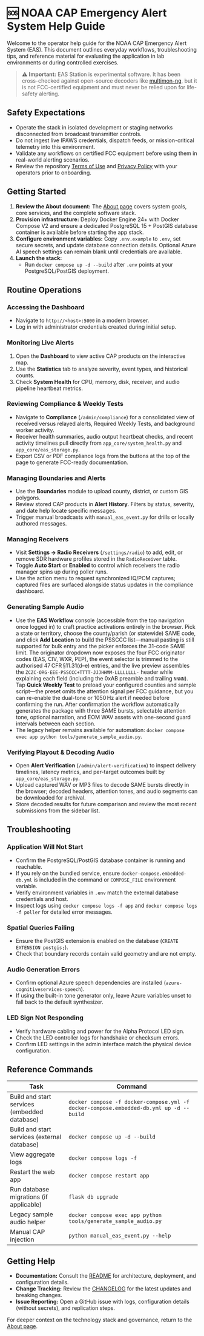 # 🆘 NOAA CAP Emergency Alert System Help Guide

Welcome to the operator help guide for the NOAA CAP Emergency Alert System (EAS). This document outlines everyday workflows, troubleshooting tips, and reference material for evaluating the application in lab environments or during controlled exercises.

> ⚠️ **Important:** EAS Station is experimental software. It has been cross-checked against open-source decoders like [multimon-ng](https://github.com/EliasOenal/multimon-ng), but it is not FCC-certified equipment and must never be relied upon for life-safety alerting.

## Safety Expectations
- Operate the stack in isolated development or staging networks disconnected from broadcast transmitter controls.
- Do not ingest live IPAWS credentials, dispatch feeds, or mission-critical telemetry into this environment.
- Validate any workflows on certified FCC equipment before using them in real-world alerting scenarios.
- Review the repository [Terms of Use](../policies/TERMS_OF_USE.md) and [Privacy Policy](../policies/PRIVACY_POLICY.md) with your operators prior to onboarding.

## Getting Started
1. **Review the About document:** The [About page](../reference/ABOUT.md) covers system goals, core services, and the complete software stack.
2. **Provision infrastructure:** Deploy Docker Engine 24+ with Docker Compose V2 and ensure a dedicated PostgreSQL 15 + PostGIS database container is available before starting the app stack.
3. **Configure environment variables:** Copy `.env.example` to `.env`, set secure secrets, and update database connection details. Optional Azure AI speech settings can remain blank until credentials are available.
4. **Launch the stack:**
   - Run `docker compose up -d --build` after `.env` points at your PostgreSQL/PostGIS deployment.

## Routine Operations
### Accessing the Dashboard
- Navigate to `http://<host>:5000` in a modern browser.
- Log in with administrator credentials created during initial setup.

### Monitoring Live Alerts
1. Open the **Dashboard** to view active CAP products on the interactive map.
2. Use the **Statistics** tab to analyze severity, event types, and historical counts.
3. Check **System Health** for CPU, memory, disk, receiver, and audio pipeline heartbeat metrics.

### Reviewing Compliance & Weekly Tests
- Navigate to **Compliance** (`/admin/compliance`) for a consolidated view of received versus relayed alerts, Required Weekly Tests, and background worker activity.
- Receiver health summaries, audio output heartbeat checks, and recent activity timelines pull directly from `app_core/system_health.py` and `app_core/eas_storage.py`.
- Export CSV or PDF compliance logs from the buttons at the top of the page to generate FCC-ready documentation.

### Managing Boundaries and Alerts
- Use the **Boundaries** module to upload county, district, or custom GIS polygons.
- Review stored CAP products in **Alert History**. Filters by status, severity, and date help locate specific messages.
- Trigger manual broadcasts with `manual_eas_event.py` for drills or locally authored messages.

### Managing Receivers
- Visit **Settings → Radio Receivers** (`/settings/radio`) to add, edit, or remove SDR hardware profiles stored in the `RadioReceiver` table.
- Toggle **Auto Start** or **Enabled** to control which receivers the radio manager spins up during poller runs.
- Use the action menu to request synchronized IQ/PCM captures; captured files are surfaced alongside status updates in the compliance dashboard.

### Generating Sample Audio
- Use the **EAS Workflow** console (accessible from the top navigation once logged in) to craft practice activations entirely in the browser. Pick a state or territory, choose the county/parish (or statewide) SAME code, and click **Add Location** to build the PSSCCC list—manual pasting is still supported for bulk entry and the picker enforces the 31-code SAME limit. The originator dropdown now exposes the four FCC originator codes (EAS, CIV, WXR, PEP), the event selector is trimmed to the authorised 47 CFR §11.31(d–e) entries, and the live preview assembles the `ZCZC-ORG-EEE-PSSCCC+TTTT-JJJHHMM-LLLLLLLL-` header while explaining each field (including the 0xAB preamble and trailing `NNNN`). Tap **Quick Weekly Test** to preload your configured counties and sample script—the preset omits the attention signal per FCC guidance, but you can re-enable the dual-tone or 1050 Hz alert if needed before confirming the run. After confirmation the workflow automatically generates the package with three SAME bursts, selectable attention tone, optional narration, and EOM WAV assets with one-second guard intervals between each section.
- The legacy helper remains available for automation: `docker compose exec app python tools/generate_sample_audio.py`.

### Verifying Playout & Decoding Audio
- Open **Alert Verification** (`/admin/alert-verification`) to inspect delivery timelines, latency metrics, and per-target outcomes built by `app_core/eas_storage.py`.
- Upload captured WAV or MP3 files to decode SAME bursts directly in the browser; decoded headers, attention tones, and audio segments can be downloaded for archival.
- Store decoded results for future comparison and review the most recent submissions from the sidebar list.

## Troubleshooting
### Application Will Not Start
- Confirm the PostgreSQL/PostGIS database container is running and reachable.
- If you rely on the bundled service, ensure `docker-compose.embedded-db.yml` is included in the command or `COMPOSE_FILE` environment variable.
- Verify environment variables in `.env` match the external database credentials and host.
- Inspect logs using `docker compose logs -f app` and `docker compose logs -f poller` for detailed error messages.

### Spatial Queries Failing
- Ensure the PostGIS extension is enabled on the database (`CREATE EXTENSION postgis;`).
- Check that boundary records contain valid geometry and are not empty.

### Audio Generation Errors
- Confirm optional Azure speech dependencies are installed (`azure-cognitiveservices-speech`).
- If using the built-in tone generator only, leave Azure variables unset to fall back to the default synthesizer.

### LED Sign Not Responding
- Verify hardware cabling and power for the Alpha Protocol LED sign.
- Check the LED controller logs for handshake or checksum errors.
- Confirm LED settings in the admin interface match the physical device configuration.

## Reference Commands
| Task | Command |
|------|---------|
| Build and start services (embedded database) | `docker compose -f docker-compose.yml -f docker-compose.embedded-db.yml up -d --build` |
| Build and start services (external database) | `docker compose up -d --build` |
| View aggregate logs | `docker compose logs -f` |
| Restart the web app | `docker compose restart app` |
| Run database migrations (if applicable) | `flask db upgrade` |
| Legacy sample audio helper | `docker compose exec app python tools/generate_sample_audio.py` |
| Manual CAP injection | `python manual_eas_event.py --help` |

## Getting Help
- **Documentation:** Consult the [README](../../README.md) for architecture, deployment, and configuration details.
- **Change Tracking:** Review the [CHANGELOG](../reference/CHANGELOG.md) for the latest updates and breaking changes.
- **Issue Reporting:** Open a GitHub issue with logs, configuration details (without secrets), and replication steps.

For deeper context on the technology stack and governance, return to the [About page](../reference/ABOUT.md).
